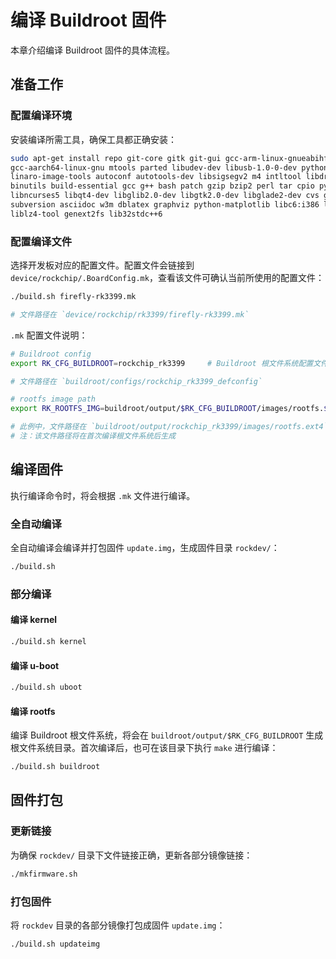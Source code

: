 # 编译 Buildroot 固件

本章介绍编译 Buildroot 固件的具体流程。

## 准备工作

### 配置编译环境

安装编译所需工具，确保工具都正确安装：

```bash
sudo apt-get install repo git-core gitk git-gui gcc-arm-linux-gnueabihf u-boot-tools device-tree-compiler \
gcc-aarch64-linux-gnu mtools parted libudev-dev libusb-1.0-0-dev python-linaro-image-tools \
linaro-image-tools autoconf autotools-dev libsigsegv2 m4 intltool libdrm-dev curl sed make \
binutils build-essential gcc g++ bash patch gzip bzip2 perl tar cpio python unzip rsync file bc wget \
libncurses5 libqt4-dev libglib2.0-dev libgtk2.0-dev libglade2-dev cvs git mercurial rsync openssh-client \
subversion asciidoc w3m dblatex graphviz python-matplotlib libc6:i386 libssl-dev texinfo \
liblz4-tool genext2fs lib32stdc++6
```

### 配置编译文件

选择开发板对应的配置文件。配置文件会链接到 `device/rockchip/.BoardConfig.mk`，查看该文件可确认当前所使用的配置文件：

```bash
./build.sh firefly-rk3399.mk

# 文件路径在 `device/rockchip/rk3399/firefly-rk3399.mk`
```

`.mk` 配置文件说明：

```bash
# Buildroot config
export RK_CFG_BUILDROOT=rockchip_rk3399     # Buildroot 根文件系统配置文件

# 文件路径在 `buildroot/configs/rockchip_rk3399_defconfig`
```

```bash
# rootfs image path
export RK_ROOTFS_IMG=buildroot/output/$RK_CFG_BUILDROOT/images/rootfs.$RK_ROOTFS_TYPE   # Buildroot 根文件系统镜像路径

# 此例中，文件路径在 `buildroot/output/rockchip_rk3399/images/rootfs.ext4`
# 注：该文件路径将在首次编译根文件系统后生成
```

## 编译固件

执行编译命令时，将会根据 `.mk` 文件进行编译。

### 全自动编译

全自动编译会编译并打包固件 `update.img`，生成固件目录 `rockdev/`：

```bash
./build.sh
```

### 部分编译

#### 编译 kernel

```bash
./build.sh kernel
```

#### 编译 u-boot

```bash
./build.sh uboot
```

#### 编译 rootfs

编译 Buildroot 根文件系统，将会在 `buildroot/output/$RK_CFG_BUILDROOT` 生成根文件系统目录。首次编译后，也可在该目录下执行 `make` 进行编译：

```bash
./build.sh buildroot
```

## 固件打包

### 更新链接

为确保 `rockdev/` 目录下文件链接正确，更新各部分镜像链接：

```bash
./mkfirmware.sh
```

### 打包固件

将 `rockdev` 目录的各部分镜像打包成固件 `update.img`：

```bash
./build.sh updateimg
```
